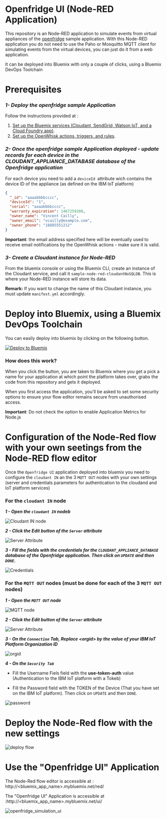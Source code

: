 # Openfridge UI (Node-RED Application)

This repository is an Node-RED application to simulate events from virtual appliances of the [openfridge](https://github.com/IBM/openfridge)  sample application.
With this Node-RED application you do not need to use the Paho or Mosquitto MQTT client for simulating events from the virtual devices, you can just do it from a web application.

It  can be deployed into Bluemix with only a couple of clicks, using a Bluemix DevOps Toolchain

# Prerequisites

### **_1- Deploy the openfridge sample Application_**

Follow the instructions provided at :

1. [Set up the Bluemix services (Cloudant, SendGrid, Watson IoT, and a Cloud Foundry app)](https://github.com/IBM/openfridge/blob/master/docs/BLUEMIX.md).
2. [Set up the OpenWhisk actions, triggers, and rules](https://github.com/IBM/openfridge/blob/master/docs/OPENWHISK.md).


### **_2- Once the openfridge sample Application deployed - update records for each device in  the CLOUDANT_APPLIANCE_DATABASE database of the Openfridge application_**

For each device you need to add a `deviceId `attribute wich contains the device ID  of the appliance (as defined on the IBM IoT platform)

```json
{
  "_id": "aaaabbbbcccc",
  "deviceId": "1",
  "serial": "aaaabbbbcccc",
  "warranty_expiration": 1467259200,
  "owner_name": "Vincent Cailly",
  "owner_email": "vcailly@example.com",
  "owner_phone": "18885551212"
}
```

**Important**: the email address specified here will be eventually used to receive email notifications by the OpenWhisk actions - make sure it is valid.

### **_3- Create a Cloudant instance for Node-RED_**

From the bluemix console or using the Bluemix CLI, create an instance of the Cloudant 
service, and call it `sample-node-red-cloudantNoSQLDB`. This is where your Node-RED 
instance will store its data.

**Remark:** If you want to change the name of this Cloudant instance, you must  update  `manifest.yml` accordingly.

# Deploy into Bluemix, using a Bluemix DevOps Toolchain

You can easily deploy into bluemix by clicking on the following button.


[![Deploy to Bluemix](https://bluemix.net/deploy/button.png)](https://bluemix.net/deploy?repository=https://github.com/vcailly/openfridge-simulator-ui.git)

### How does this work?

When you click the button, you are taken to Bluemix where you get a pick a name
for your application at which point the platform takes over, grabs the code from
this repository and gets it deployed.

When you first access the application, you'll be asked to set some security options
to ensure your flow editor remains secure from unauthorised access.

**Important**: Do not check the option to enable Application Metrics for Node.js

# Configuration of the Node-Red flow with your own seetings from the Node-RED flow editor
Once the  `Openfridge UI` application deployed into bluemix you need to configure the `cloudant IN` an the 3 `MQTT OUT` nodes with your own settings  (server and credentials parameters for authentication to the cloudand and IoT platform services)

### **For the `cloudant IN` node**

**_1 - Open the `cloudant IN` nodeb_**

![Cloudant IN node](doc/cloudant_in.PNG)

**_2 - Click the Edit button of the `Server` attribute_**

![Server Attribute](doc/cloudant_in_step1.PNG)

**_3 - Fill the fields with the credentials for the `CLOUDANT_APPLIANCE_DATABASE` database of the Openfridge application. Then click on `UPDATE` and then `DONE`._**

![Credentials](doc/cloudant_in_step2.PNG)
    
### **For the `MQTT OUT` nodes (must be done for each of the 3 `MQTT OUT` nodes)**

**_1 - Open the `MQTT OUT` node_**

![MQTT node](doc/MQTT_out.PNG)

**_2 - Click the Edit button of the `Server` attribute_**

![Server Attribute](doc/MQTT_out_step1.PNG)

**_3 - On the `Connection`  Tab, Replace  \<orgid\> by the value of your IBM IoT Platform Organization ID_**

![orgid](doc/MQTT_out_step2.PNG)

**_4 - On the `Security Tab`_**

* Fill the Username Fiels field with the **use-token-auth** value (Authentication to the IBM IoT platform with a Tokeb)

* Fill the Password field with the TOKEN of the Device (That you have set on the IBM IoT platform). Then click on `UPDATE` and then `DONE`.

![password](doc/MQTT_out_step3.PNG)


# Deploy the Node-Red flow with the new settings

![deploy flow](doc/deploy_flow.PNG)

# Use the "Openfridge UI"  Application

The Node-Red flow editor is accessible at : http://\<bluemix_app_name\>.mybluemix.net/red/

The "Openfridge UI"  Application is accessible at :http://\<bluemix_app_name\>.mybluemix.net/ui/


![openfridge_simulation_ui](doc/openfridge_simulation_ui.PNG)
